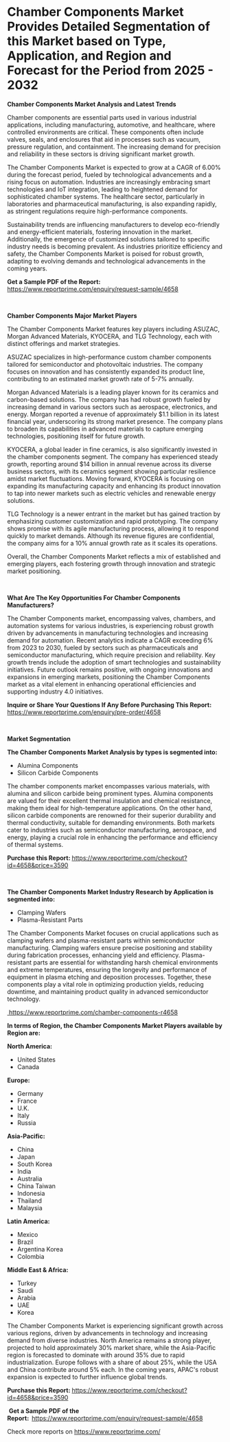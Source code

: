 <p><h1>Chamber Components Market Provides Detailed Segmentation of this Market based on Type, Application, and Region and Forecast for the Period from 2025 - 2032</h1></p><p><strong>Chamber Components Market Analysis and Latest Trends</strong></p>
<p><p>Chamber components are essential parts used in various industrial applications, including manufacturing, automotive, and healthcare, where controlled environments are critical. These components often include valves, seals, and enclosures that aid in processes such as vacuum, pressure regulation, and containment. The increasing demand for precision and reliability in these sectors is driving significant market growth.</p><p>The Chamber Components Market is expected to grow at a CAGR of 6.00% during the forecast period, fueled by technological advancements and a rising focus on automation. Industries are increasingly embracing smart technologies and IoT integration, leading to heightened demand for sophisticated chamber systems. The healthcare sector, particularly in laboratories and pharmaceutical manufacturing, is also expanding rapidly, as stringent regulations require high-performance components.</p><p>Sustainability trends are influencing manufacturers to develop eco-friendly and energy-efficient materials, fostering innovation in the market. Additionally, the emergence of customized solutions tailored to specific industry needs is becoming prevalent. As industries prioritize efficiency and safety, the Chamber Components Market is poised for robust growth, adapting to evolving demands and technological advancements in the coming years.</p></p>
<p><strong>Get a Sample PDF of the Report:&nbsp;</strong> <a href="https://www.reportprime.com/enquiry/request-sample/4658?utm_campaign=3199&utm_medium=2&utm_source=Github&utm_content=ia&utm_term=19032025&utm_id=chamber-components">https://www.reportprime.com/enquiry/request-sample/4658</a></p>
<p>&nbsp;</p>
<p><strong>Chamber Components Major Market Players</strong></p>
<p><p>The Chamber Components Market features key players including ASUZAC, Morgan Advanced Materials, KYOCERA, and TLG Technology, each with distinct offerings and market strategies.</p><p>ASUZAC specializes in high-performance custom chamber components tailored for semiconductor and photovoltaic industries. The company focuses on innovation and has consistently expanded its product line, contributing to an estimated market growth rate of 5-7% annually. </p><p>Morgan Advanced Materials is a leading player known for its ceramics and carbon-based solutions. The company has had robust growth fueled by increasing demand in various sectors such as aerospace, electronics, and energy. Morgan reported a revenue of approximately $1.1 billion in its latest financial year, underscoring its strong market presence. The company plans to broaden its capabilities in advanced materials to capture emerging technologies, positioning itself for future growth.</p><p>KYOCERA, a global leader in fine ceramics, is also significantly invested in the chamber components segment. The company has experienced steady growth, reporting around $14 billion in annual revenue across its diverse business sectors, with its ceramics segment showing particular resilience amidst market fluctuations. Moving forward, KYOCERA is focusing on expanding its manufacturing capacity and enhancing its product innovation to tap into newer markets such as electric vehicles and renewable energy solutions.</p><p>TLG Technology is a newer entrant in the market but has gained traction by emphasizing customer customization and rapid prototyping. The company shows promise with its agile manufacturing process, allowing it to respond quickly to market demands. Although its revenue figures are confidential, the company aims for a 10% annual growth rate as it scales its operations.</p><p>Overall, the Chamber Components Market reflects a mix of established and emerging players, each fostering growth through innovation and strategic market positioning.</p></p>
<p>&nbsp;</p>
<p><strong>What Are The Key Opportunities For Chamber Components Manufacturers?</strong></p>
<p><p>The Chamber Components market, encompassing valves, chambers, and automation systems for various industries, is experiencing robust growth driven by advancements in manufacturing technologies and increasing demand for automation. Recent analytics indicate a CAGR exceeding 6% from 2023 to 2030, fueled by sectors such as pharmaceuticals and semiconductor manufacturing, which require precision and reliability. Key growth trends include the adoption of smart technologies and sustainability initiatives. Future outlook remains positive, with ongoing innovations and expansions in emerging markets, positioning the Chamber Components market as a vital element in enhancing operational efficiencies and supporting industry 4.0 initiatives.</p></p>
<p><strong>Inquire or Share Your Questions If Any Before Purchasing This Report:</strong> <a href="https://www.reportprime.com/enquiry/pre-order/4658?utm_campaign=3199&utm_medium=2&utm_source=Github&utm_content=ia&utm_term=19032025&utm_id=chamber-components">https://www.reportprime.com/enquiry/pre-order/4658</a></p>
<p>&nbsp;</p>
<p><strong>Market Segmentation</strong></p>
<p><strong>The Chamber Components Market Analysis by types is segmented into:</strong></p>
<p><ul><li>Alumina Components</li><li>Silicon Carbide Components</li></ul></p>
<p><p>The chamber components market encompasses various materials, with alumina and silicon carbide being prominent types. Alumina components are valued for their excellent thermal insulation and chemical resistance, making them ideal for high-temperature applications. On the other hand, silicon carbide components are renowned for their superior durability and thermal conductivity, suitable for demanding environments. Both markets cater to industries such as semiconductor manufacturing, aerospace, and energy, playing a crucial role in enhancing the performance and efficiency of thermal systems.</p></p>
<p><strong>Purchase this Report:&nbsp;</strong><a href="https://www.reportprime.com/checkout?id=4658&price=3590&utm_campaign=3199&utm_medium=2&utm_source=Github&utm_content=ia&utm_term=19032025&utm_id=chamber-components">https://www.reportprime.com/checkout?id=4658&price=3590</a></p>
<p>&nbsp;</p>
<p><strong>The Chamber Components Market Industry Research by Application is segmented into:</strong></p>
<p><ul><li>Clamping Wafers</li><li>Plasma-Resistant Parts</li></ul></p>
<p><p>The Chamber Components Market focuses on crucial applications such as clamping wafers and plasma-resistant parts within semiconductor manufacturing. Clamping wafers ensure precise positioning and stability during fabrication processes, enhancing yield and efficiency. Plasma-resistant parts are essential for withstanding harsh chemical environments and extreme temperatures, ensuring the longevity and performance of equipment in plasma etching and deposition processes. Together, these components play a vital role in optimizing production yields, reducing downtime, and maintaining product quality in advanced semiconductor technology.</p></p>
<p><a href="https://www.reportprime.com/chamber-components-r4658?utm_campaign=3199&utm_medium=2&utm_source=Github&utm_content=ia&utm_term=19032025&utm_id=chamber-components">&nbsp;https://www.reportprime.com/chamber-components-r4658</a></p>
<p><strong>In terms of Region, the Chamber Components Market Players available by Region are:</strong></p>
<p>
    <p> <strong> North America: </strong>
        <ul>
            <li>United States</li>
            <li>Canada</li>
        </ul>
        </p> 
    <p> <strong> Europe: </strong>
        <ul>
            <li>Germany</li>
            <li>France</li>
            <li>U.K.</li>
            <li>Italy</li>
            <li>Russia</li>
        </ul>
        </p> 
    <p> <strong> Asia-Pacific: </strong>
        <ul>
            <li>China</li>
            <li>Japan</li>
            <li>South Korea</li>
            <li>India</li>
            <li>Australia</li>
            <li>China Taiwan</li>
            <li>Indonesia</li>
            <li>Thailand</li>
            <li>Malaysia</li>
        </ul>
        </p> 
    <p> <strong> Latin America: </strong>
        <ul>
            <li>Mexico</li>
            <li>Brazil</li>
            <li>Argentina Korea</li>
            <li>Colombia</li>
        </ul>
        </p> 
    <p> <strong> Middle East & Africa: </strong>
        <ul>
            <li>Turkey</li>
            <li>Saudi</li>
            <li>Arabia</li>
            <li>UAE</li>
            <li>Korea</li>
        </ul>
    </p>
    </p>
<p><p>The Chamber Components Market is experiencing significant growth across various regions, driven by advancements in technology and increasing demand from diverse industries. North America remains a strong player, projected to hold approximately 30% market share, while the Asia-Pacific region is forecasted to dominate with around 35% due to rapid industrialization. Europe follows with a share of about 25%, while the USA and China contribute around 5% each. In the coming years, APAC's robust expansion is expected to further influence global trends.</p></p>
<p><strong>Purchase this Report: </strong><a href="https://www.reportprime.com/checkout?id=4658&price=3590&utm_campaign=3199&utm_medium=2&utm_source=Github&utm_content=ia&utm_term=19032025&utm_id=chamber-components">https://www.reportprime.com/checkout?id=4658&price=3590</a></p>
<p>&nbsp;<strong>Get a Sample PDF of the Report:&nbsp;&nbsp;</strong><a href="https://www.reportprime.com/enquiry/request-sample/4658?utm_campaign=3199&utm_medium=2&utm_source=Github&utm_content=ia&utm_term=19032025&utm_id=chamber-components">https://www.reportprime.com/enquiry/request-sample/4658</a></p>
<p><strong></strong></p>
<p>Check more reports on <a href="https://www.reportprime.com/?utm_campaign=3199&utm_medium=2&utm_source=Github&utm_content=ia&utm_term=19032025&utm_id=chamber-components">https://www.reportprime.com/</a></p>